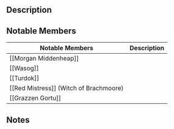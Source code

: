 ## Description


## Notable Members
| Notable Members                        | Description |
| -------------------------------------- | ----------- |
| [[Morgan Middenheap]]                  |             |
| [[Wasog]]                              |             |
| [[Turdok]]                             |             |
| [[Red Mistress]] (Witch of Brachmoore) |             |
| [[Grazzen Gortu]]                                          |             |


## Notes

